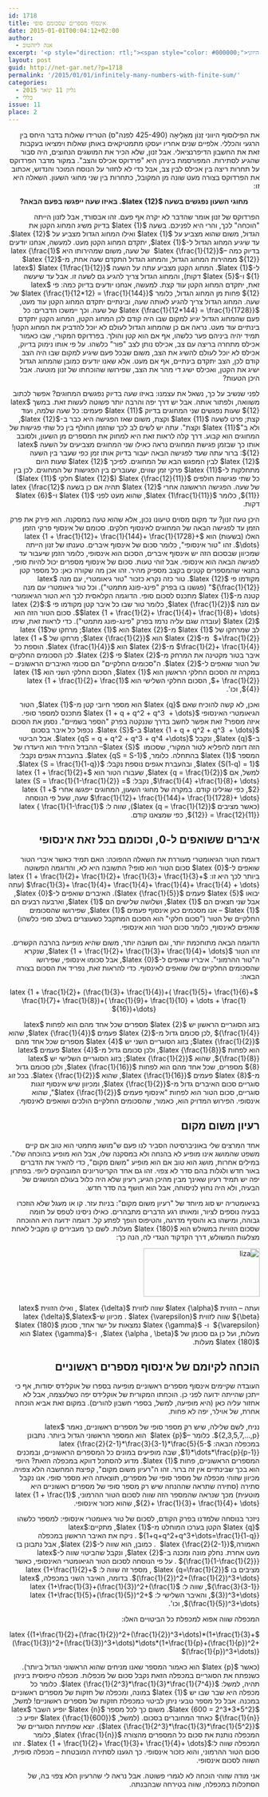 ```yaml
---
id: 1718
title: אינסוף מספרים שסכומם סופי
date: 2015-01-01T00:04:12+02:00
author:
  - אנה ליזהטוב
excerpt: '<p style="direction: rtl;"><span style="color: #000000;">את הפילוסוף היווני <img class="alignright  wp-image-1827" src="http://net-gar.net/wp-content/uploads/2014/12/zenon.jpg" alt="zenon" width="84" height="122" /> (425-490 לפנה"ס) הטרידו שאלות בדבר היחס בין הרגעי והכללי. אלפיים שנים אחריו יעסקו מתמטיקאים באותן שאלות וימציאו בעקבות זאת את החשבון הדיפרנציאלי. אבל זנון, שלא הכיר את המושגים הנחוצים, היה סבור שהגיע לסתירות. המפורסמת ביניהן היא "פרדוקס אכילס והצב". במקור מדבר הפרדוקס על תחרות ריצה בין אכילס לבין צב, אבל כדי לא לחזור על הנוסח המוכר והנדוש, אכתוב את הפרדוקס בצורה מעט שונה מן המקובל, כתחרות בין שני מחוגי השעון.</span></p>'
layout: post
guid: http://net-gar.net/?p=1718
permalink: '/2015/01/01/infinitely-many-numbers-with-finite-sum/'
categories:
  - גליון 11 ינואר 2015
  - כללי
issue: 11
place: 2
---
```

<p dir="rtl" style="direction: rtl;">
  את הפילוסוף היווני זֶנוֹן מאֶלֵיאָה (425-490 לפנה"ס) הטרידו שאלות בדבר היחס בין הרגעי והכללי. אלפיים שנים אחריו יעסקו מתמטיקאים באותן שאלות וימציאו בעקבות זאת את החשבון הדיפרנציאלי. אבל זנון, שלא הכיר את המושגים הנחוצים, היה סבור שהגיע לסתירות. המפורסמת ביניהן היא "פרדוקס אכילס והצב". במקור מדבר הפרדוקס על תחרות ריצה בין אכילס לבין צב, אבל כדי לא לחזור על הנוסח המוכר והנדוש, אכתוב את הפרדוקס בצורה מעט שונה מן המקובל, כתחרות בין שני מחוגי השעון. השאלה היא זו:
</p>

<p dir="rtl" style="direction: rtl; text-align: center;">
  <strong>מחוגי השעון נפגשים בשעה $latex {12}$. באיזו שעה ייפגשו בפעם הבאה?</strong>
</p>

<p dir="rtl" style="direction: rtl;">
  הפרדוקס של זנון אומר שהדבר לא יקרה אף פעם. זהו אבסורד, אבל לזנון הייתה "הוכחה" לכך, והרי היא לפניכם. בשעה $latex {1}$ בדיוק משיג המחוג הקטן את הגדול, משום שהוא מצביע על $latex {1}$ ואילו המחוג הגדול מצביע על $latex {12}$. עד שיגיע המחוג הגדול ל-$latex {1}$, יתקדם המחוג הקטן מעט. למעשה, אנחנו יודעים בדיוק כמה –$latex {\frac{1}{12}}$  של שעה, משום שמהירותו היא $latex {\frac{1}{12}}$ ממהירות המחוג הגדול, והמחוג הגדול התקדם שעה אחת, מ-$latex {12}$ ל-$latex {1}$. המחוג הקטן מצביע עתה על השעה $latex {1\frac{1}{12}}$ ($latex {1}$ ו-$latex {5}$ דקות), והמחוג הגדול צריך להגיע גם לשעה זו. אבל עד שיעשה זאת, יתקדם המחוג הקטן עוד קצת. למעשה, אנחנו יודעים בדיוק כמה: פי $latex {12}$ פחות מן המחוג הגדול, כלומר $latex {\frac{1}{12*12} = \frac{1}{144}}$ של שעה. המחוג הגדול צריך להגיע לאותה שעה, ובינתיים יתקדם המחוג הקטן עוד מעט, $latex {\frac{1}{12*144} = \frac{1}{1728}}$ של שעה. וכך יימשכו הדברים: כל פעם שהמחוג הגדול יגיע למקום שבו היה קודם לכן המחוג הקטן, המחוג הקטן יתקדם בינתיים עוד מעט. נראה אם כן שהמחוג הגדול לעולם לא יוכל להדביק את המחוג הקטן! תמיד יהיה ביניהם פער כלשהו, אף אם הוא קטן והולך. בפרדוקס המקורי, שבו כאמור אכילס מתחרה בריצה עם צב, אכילס נותן לצב "פור" כלשהו. על פי אותו נימוק בדיוק, אכילס לא יוכל לעולם להשיג את הצב, משום שבכל פעם שיגיע למקום שבו היה הצב קודם לכן, הצב יתקדם בינתיים, אף אם מעט. אלא שאנו יודעים כמובן שהמחוג הגדול ישיג את הקטן, ואכילס ישיג די מהר את הצב, שפירושו שהוכחתו של זנון מוטעה. אבל היכן הטעות?
</p>

<p dir="rtl" style="direction: rtl;">
  לפני שנשיב על כך, נשאל את עצמנו: באיזו שעה בדיוק נפגשים המחוגים? אפשר לכתוב משוואה, ולפתור אותה. אבל יש דרך יפה והרבה יותר פשוטה לעשות זאת. במשך $latex {12}$ שעות נפגשים שני המחוגים בדיוק $latex {11}$ פעמים: כל שעה שלמה, ועוד קצת; פרט לשעה $latex {11}$ וקצת, משום שאז הפגישה היא כבר ב-$latex {12}$, ולא ב"$latex {11}$ וקצת". עתה יש לשים לב לכך שהזמן החולף בין כל שתי פגישות של המחוגים הוא קבוע. דרך קלה לראות זאת היא למחוק את המספרים מן השעון, ולסובב אותו כך שבזמן פגישת המחוגים נראה כאילו שני המחוגים מצביעים על השעה $latex {12}$: ברור עתה שעד לפגישה הבאה יעבור בדיוק אותו זמן כפי שעבר בין השעה $latex {12}$ לבין המפגש הבא של המחוגים. לפיכך $latex {12}$ שעות היום מתחלקות ל-$latex {11}$ פרקי זמן שווים, שעוברים בין הפגישות של המחוגים. לכן בין כל שתי פגישות חולפים $latex {\frac{12}{11}}$ ($latex {12}$ חלקי $latex {11}$) של שעה. הפגישה הראשונה אחרי $latex {12}$ תהיה אם כן בשעה $latex {\frac{12}{11}}$, כלומר $latex {1\frac{1}{11}}$, שהוא מעט לפני $latex {1}$ ו-$latex {6}$ דקות.
</p>

<p dir="rtl" style="direction: rtl;">
  היכן טעה זנון? עד מקום מסוים טיעונו נכון, אלא שהוא טעה במסקנה. הוא פירק את פרק הזמן עד לפגישה הבאה של המחוגים לאינסוף חלקים. סכומם של אינסוף פרקי הזמן האלו (בשעות) הוא $latex {1 + \frac{1}{12}+ \frac{1}{144}+ \frac{1}{1728}+ \dots}$. זהו "טור אינסופי", כלומר סכום של אינסוף איברים. טענתו של זנון הייתה שמכיוון שבסכום הזה יש אינסוף איברים, הסכום הוא אינסופי, כלומר הזמן שיעבור עד לפגישה הבאה הוא אינסופי. אבל זוהי טעות. סכום של אינסוף מספרים יכול להיות סופי, בתנאי שהמספרים קטֵנים בקצב מספיק מהיר. זהו אכן מה שקורה כאן: כל מספר קטן מקודמו פי $latex {12}$. טור כזה נקרא כזכור "טור גיאומטרי, עם מנה $latex {\frac{1}{12}}$" (פגשנו בו בפרק "פינג-פונג מתמטי"). וכל טור גיאומטרי עם מנה קטנה מ-$latex {1}$ מתכנס לסכום סופי. הדוגמה הקלאסית לכך היא הטור הגיאומטרי עם מנה $latex {\frac{1}{2}}$, כלומר טור שבו כל איבר קטן מקודמו פי $latex {2}$: $latex {1 + \frac{1}{2}+ \frac{1}{4}+ \frac{1}{8}+ \dots}$. סכום הטור הזה הוא $latex {2}$ (עובדה שגם עליה נרמז בפרק "פינג-פונג מתמטי"). כדי לראות זאת, שימו לב שמרחקו של $latex {1}$ מ-$latex {2}$ הוא $latex {1}$; מרחקו של$latex {1 +\frac{1}{2}}$  מ-$latex {2}$ הוא $latex {\frac{1}{2}}$; מרחקו של $latex {1 + \frac{1}{2}+ \frac{1}{4}}$ מ-$latex {2}$ הוא $latex {\frac{1}{4}}$. הוספת כל איבר בטור מקטינה את המרחק מ-$latex {2}$ פי $latex {2}$. לכן הסכומים החלקיים של הטור שואפים ל-$latex {2}$. ה"סכומים החלקיים" הם סכומי האיברים הראשונים – במקרה זה הסכום החלקי הראשון הוא $latex {1}$, הסכום החלקי השני הוא $latex {1 + \frac{1}{2}}$, הסכום החלקי השלישי הוא $latex {1 + \frac{1}{2}+ \frac{1}{4}}$, וכו'.
</p>

<p dir="rtl" style="direction: rtl;">
  ואכן, לא קשה להוכיח שאם $latex {q}$ הוא מספר חיובי קטן מ-$latex {1}$, הטור הגיאומטרי האינסופי $latex {1 + q + q^2 + q^3  + \dots}$ מתכנס למספר סופי. איזה מספר? זאת אפשר לחשב בדרך שננקטה בפרק "הספר בשמיים". נסמן את הסכום $latex {1 + q + q^2 + q^3  + \dots}$ ב-$latex {S}$. נכפול כל איבר בסכום ב-$latex {q}$, ונקבל $latex {qS = q + q^2 + q^3 + q^4 +\dots}$. אבל הביטוי הזה דומה להפליא לטור המקורי, שסכומו  $latex {S}$– ההבדל היחיד הוא היעדרו של המספר $latex {1}$ בהתחלה. כלומר, $latex {qS = S-1}$. בהעברת אגפים נקבל: $latex {S(1-q) = 1}$, ובהעברת אגפים נוספת נקבל: $latex {S = \frac{1}{1-q}}$. למשל, אם $latex {q = \frac{1}{2}}$, שעבורו הטור הוא $latex {1 + \frac{1}{2}+ \frac{1}{4} +\frac{1}{8}+ \dots}$, נקבל: $latex {S = \frac{1}{1-\frac{1}{2}} = 2}$, כפי שגילינו קודם. במקרה של מחוגי השעון, המחוגים ייפגשו אחרי $latex {1 + \frac{1}{12}+ \frac{1}{144}+ \frac{1}{1728}+ \dots}$ שעה, שעל פי הנוסחה (כאשר מציבים $latex {q = \frac{1}{12}}$), שווה ל: $latex { \frac{1}{1-\frac{1}{12}} = \frac{12}{11}}$, כפי שמצאנו קודם.
</p>

<h2 dir="rtl" style="direction: rtl;">
  איברים ששואפים ל-0, וסכומם בכל זאת אינסופי
</h2>

<p dir="rtl" style="direction: rtl;">
  דוגמת הטור הגיאומטרי מעוררת את השאלה ההפוכה: האם תמיד כאשר איברי הטור שואפים ל-$latex {0}$ סכום הטור הוא סופי? התשובה היא לא, והדוגמה הפשוטה ביותר לכך היא זו: $latex {1 + \frac{1}{2}+ \frac{1}{2}+ \frac{1}{3}+ \frac{1}{3}+ \frac{1}{3}+ \frac{1}{4}+ \frac{1}{4}+ \frac{1}{4}+ \frac{1}{4} + \dots}$ (עתה יבואו $latex {5}$ פעמים $latex {\frac{1}{5}}$). האיברים שואפים ל-$latex {0}$, אבל שני חצאים הם $latex {1}$, ושלושה שלישים הם $latex {1}$, וארבעה רבעים הם $latex {1}$ – אנו מסכמים כאן אינסוף פעמים $latex {1}$, שפירושו שהסכומים החלקיים של הטור ("סכום חלקי" הוא הסכום המתקבל כשעוצרים בשלב סופי כלשהו) שואפים לאינסוף, כלומר סכום הטור הוא אינסופי.
</p>

<p dir="rtl" style="direction: rtl;">
  הדוגמה הבאה מתוחכמת יותר, וגם חשובה יותר, משום שהיא מופיעה בהרבה הקשרים. זהו הטור $latex {1 + \frac{1}{2}+ \frac{1}{3}+ \frac{1}{4}+ \dots}$, שנקרא ה"טור ההרמוני". איבריו שואפים ל-$latex {0}$, אבל סכומו אינסופי, שפירושו שהסכומים החלקיים שלו שואפים לאינסוף. כדי להראות זאת, נפריד את הסכום בצורה הבאה:
</p>

<p dir="rtl" style="direction: rtl; text-align: center;">
  $latex {1 + \frac{1}{2}+ (\frac{1}{3}+ \frac{1}{4})+( \frac{1}{5}+ \frac{1}{6}+ \frac{1}{7}+ \frac{1}{8})+( \frac{1}{9}+ \frac{1}{10} + \dots + \frac{1}{16})+\dots}$
</p>

<p dir="rtl" style="direction: rtl;">
  בזוג הסוגריים הראשון יש $latex {2}$ מספרים שכל אחד מהם הוא לפחות $latex {\frac{1}{4}}$ ,לכן סכומם גדול מ-$latex {2}$ פעמים $latex {\frac{1}{4}}$, שהוא $latex {\frac{1}{2}}$; בזוג הסוגריים השני יש $latex {4}$ מספרים שכל אחד מהם הוא לפחות $latex {\frac{1}{8}}$, ולכן סכומם גדול מ-$latex {4}$ פעמים $latex {\frac{1}{8}}$, שהוא $latex {\frac{1}{2}}$; בזוג הסוגריים השלישי יש $latex {8}$ מספרים, שכל אחד מהם הוא לפחות $latex {\frac{1}{16}}$, ולכן סכומם גדול מ-$latex {8}$ פעמים $latex {\frac{1}{16}}$, שהוא $latex {\frac{1}{2}}$. בכל זוג סוגריים סכום האיברים גדול מ-$latex {\frac{1}{2}}$, ומכיוון שיש אינסוף זוגות סוגריים, סכום הטור הוא לפחות "אינסוף פעמים $latex {\frac{1}{2}}$", שהוא אינסופי. הפירוש המדויק הוא, כאמור, שהסכומים החלקיים הולכים ושואפים לאינסוף.
</p>

<h2 dir="rtl" style="direction: rtl;">
  רעיון משום מקום
</h2>

<p dir="rtl" style="direction: rtl;">
  אחד המרצים שלי באוניברסיטה הסביר לנו פעם ש"מושג מתמטי הוא טוב אם קיים משפט שהמושג אינו מופיע לא בהנחה ולא במסקנה שלו, אבל הוא מופיע בהוכחה שלו". במילים אחרות, מושג הוא טוב אם הוא מופיע "משום מקום", כדי להאיר את הדברים באור חדש ולגלות בהם סדר לא צפוי. זהו גם אחד הקריטריונים המובהקים ליופי. בפתרון יפה יש תמיד רעיון שאינך מבין מהיכן הגיע; רעיון שלא היה כלול בעולם המושגים של הבעיה, ולא היה נחוץ לניסוחה, אבל הוא חושף בה סדר חדש.
</p>

<p dir="rtl" style="direction: rtl;">
  בגיאומטריה יש סוג מיוחד של "רעיון משום מקום": בניות עזר. קו או מעגל שלא הוזכרו בבעיה נוספים לציור, ומאותו רגע הדברים מתבהרים. כאילו ניסינו לטפס על חומה גבוהה, ומישהו בא והוסיף מדרגה, והטיפוס הופך לפתע קל. דוגמה ידועה היא ההוכחה שסכום הזוויות במשולש הוא $latex {180}$ מעלות. לשם כך מעבירים קו מקביל לאחת מצלעות המשולש, דרך הקדקוד הנגדי לה, הנה כך:
</p>

<p dir="rtl" style="direction: rtl;">
  <img class="aligncenter  wp-image-1748" src="http://net-gar.net/wp-content/uploads/2014/11/liza-e1416663809417.png" alt="liza" width="233" height="97" />
</p>

<p dir="rtl" style="direction: rtl;">
  ועתה – הזווית $latex {\alpha}$ שווה לזווית $latex {\delta}$ , ואילו הזווית $latex {\beta}$ שווה לזווית $latex {\varepsilon}$ . מכיוון ש-$latex {\delta}$,$latex {\varepsilon}$  ו- $latex {\gamma}$ נמצאות על ישר אחד, סכומן $latex {180}$ מעלות, ועל כן גם סכומן של $latex {\alpha , \beta}$,  ו-$latex {\gamma}$ הוא $latex {180}$ מעלות.
</p>

<h2 dir="rtl" style="direction: rtl;">
  הוכחה לקיומם של אינסוף מספרים ראשוניים
</h2>

<p dir="rtl" style="direction: rtl;">
  העובדה שקיימים אינסוף מספרים ראשוניים מופיעה בספרו של אוקלידס יסודות, אף כי ייתכן שהייתה ידועה לפני כן. הוכחתו המקורית של אוקלידס יפה כשלעצמה, אבל לא אחזור עליה כאן (היא מופיעה, למשל, בספרי חשבון להורים). במקום זאת אביא הוכחה אחרת, של אוילר, יפה לא פחות.
</p>

<p dir="rtl" style="direction: rtl;">
  נניח, לשם שלילה, שיש רק מספר סופי של מספרים ראשוניים, נאמר $latex {2,3,5,7,&#8230;,p}$. כלומר –$latex {p}$  הוא המספר הראשוני הגדול ביותר. נתבונן במכפלה הבאה: $latex {\frac{2}{2-1}*\frac{3}{3-1}*\frac{5}{5-1}*\dots*\frac{p}{p-1}}$, שבה מופיעים במונים כל המספרים הראשוניים, ובמכנים המספרים הראשוניים, פחות $latex {1}$. מדוע להסתכל דווקא במכפלה הזאת? היופי הוא בכך שבינתיים אין זה ברור. זהו ה"רעיון משום מקום", קפיצת המחשבה הלא צפויה. מכיוון שזוהי מכפלה של מספר סופי של מספרים, תוצאתה היא מספר סופי. אנו נקבל סתירה (סתירה שתראה שההנחה שיש רק מספר סופי של מספרים ראשוניים היא מוטעית) מכך שנראה שהמספר הזה שווה לסכום הטור ההרמוני, $latex {1 + \frac{1}{2}+ \frac{1}{3}+ \frac{1}{4}+ \dots}$, שהוא כזכור אינסופי.
</p>

<p dir="rtl" style="direction: rtl;">
  ניזכר בנוסחה שלמדנו בפרק הקודם, לסכום של טור גיאומטרי אינסופי: למספר כלשהו $latex {q}$ הקטן בערכו המוחלט מ-$latex {1}$, מתקיים:$latex {1+q+q^2+q^3+\dots=\frac{1}{1-q}}$ . ניקח את האיבר הראשון במכפלה האמורה,$latex {\frac{2}{2-1}}$  . כמובן, הוא שווה ל-$latex {2}$, אבל נתבונן בו מעט אחרת. נחלק מונה ומכנה ב-$latex {2}$, ונקבל שהביטוי שווה ל-$latex {\frac{1}{1-\frac{1}{2}}}$ . על פי הנוסחה לסכום הטור הגיאומטרי האינסופי, כאשר מציבים בו $latex {q=\frac{1}{2}}$ , מספר זה שווה ל: $latex {1+\frac{1}{2}+(\frac{1}{2})^2+(\frac{1}{2})^3+\dots}$. בדומה, האיבר השני במכפלה, $latex {\frac{3}{3-1}}$, שווה ל: $latex {1+\frac{1}{3}+(\frac{1}{3})^2+(\frac{1}{3})^3+\dots}$, והאיבר השלישי ל: $latex {1+\frac{1}{5}+(\frac{1}{5})^2+(\frac{1}{5})^3+\dots}$, וכו'.
</p>

<p dir="rtl" style="direction: rtl;">
  המכפלה שווה אפוא למכפלת כל הביטויים האלו:
</p>

<p dir="rtl" style="direction: rtl;">
  $latex {(1+\frac{1}{2}+(\frac{1}{2})^2+(\frac{1}{2})^3+\dots)*(1+\frac{1}{3}+(\frac{1}{3})^2+(\frac{1}{3})^3+\dots)*\dots*(1+\frac{1}{p}+(\frac{1}{p})^2+(\frac{1}{p})^3+\dots)}$
</p>

<p dir="rtl" style="direction: rtl;">
  (כאשר $latex {p}$ הוא כאמור המספר שאנו מניחים שהוא הראשוני הגדול ביותר). כשנפתח את הסוגריים במכפלה הזאת נקבל סכום של מכפלות. מכפלה טיפוסית ביניהן תהיה, למשל: $latex {\frac{1}{2^3}*\frac{1}{3}*\frac{1}{7^4}}$. כלומר כל מכפלה היא שבר שבו יש $latex {1}$ במונה, ומכפלה של חזקות של מספרים ראשוניים במכנה. אבל כל מספר טבעי ניתן לביטוי כמכפלת חזקות של מספרים ראשוניים! למשל, $latex {600 = 2^3*3*5^2}$. משום כך לכל מספר $latex {n}$ יופיע השבר $latex {\frac{1}{n}}$ כאחד המחוברים בסכום. (למשל, $latex {\frac{1}{600}}$ יופיע כ: $latex {\frac{1}{2^3}*\frac{1}{3}*\frac{1}{5^2}}$). יוצא שפתיחת הסוגריים של המכפלה נותנת את סכום כל המספרים מהצורה $latex {\frac{1}{n}}$, כלומר המכפלה שווה ל:$latex {1 + \frac{1}{2}+ \frac{1}{3}+ \frac{1}{4}+ \dots}$ . זהו סכום הטור ההרמוני, והוא כזכור אינסופי. כך הגענו לסתירה המובטחת – מכפלה סופית, השווה לסכום אינסופי.
</p>

<p dir="rtl" style="direction: rtl;">
  אני מודה שזוהי הוכחה לא לגמרי פשוטה. אבל נראה לי שהרעיון הלא צפוי בה, של הסתכלות במכפלה, שווה בטירחה שבהבנתה.
</p>